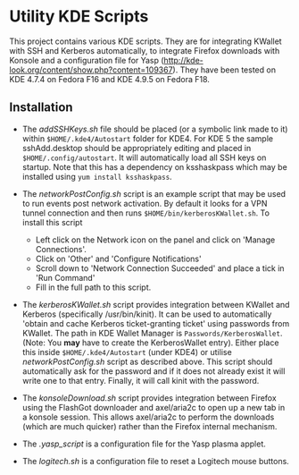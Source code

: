 Utility KDE Scripts
===================

This project contains various KDE scripts. They are for integrating KWallet with SSH and Kerberos automatically, to integrate Firefox downloads with Konsole and a configuration file for Yasp (http://kde-look.org/content/show.php?content=109367). They have been tested on KDE 4.7.4 on Fedora F16 and KDE 4.9.5 on Fedora F18.

Installation
------------

* The _addSSHKeys.sh_ file should be placed (or a symbolic link made to it) within `$HOME/.kde4/Autostart` folder for KDE4. For KDE 5 the sample sshAdd.desktop should be appropriately editing and placed in `$HOME/.config/autostart`. It will automatically load all SSH keys on startup. Note that this has a dependency on ksshaskpass which may be installed using `yum install ksshaskpass`.

* The _networkPostConfig.sh_ script is an example script that may be used to run events post network activation. By default it looks for a VPN tunnel connection and then runs `$HOME/bin/kerberosKWallet.sh`. To install this script
    * Left click on the Network icon on the panel and click on 'Manage Connections'.
    * Click on 'Other' and 'Configure Notifications'
    * Scroll down to 'Network Connection Succeeded' and place a tick in 'Run Command'
    * Fill in the full path to this script.

* The _kerberosKWallet.sh_ script provides integration between KWallet and Kerberos (specifically /usr/bin/kinit). It can be used to automatically 'obtain and cache Kerberos ticket-granting ticket' using passwords from KWallet. The path in KDE Wallet Manager is `Passwords/KerberosWallet`. (Note: You **may** have to create the KerberosWallet entry). Either place this inside `$HOME/.kde4/Autostart` (under KDE4) or utilise _networkPostConfig.sh_ script as described above. This script should automatically ask for the password and if it does not already exist it will write one to that entry. Finally, it will call kinit with the password.

* The _konsoleDownload.sh_ script provides integration between Firefox using the FlashGot downloader and axel/aria2c to open up a new tab in a konsole session. This allows axel/aria2c to perform the downloads (which are much quicker) rather than the Firefox internal mechanism.

* The _.yasp\_script_ is a configuration file for the Yasp plasma applet.

* The _logitech.sh_ is a configuration file to reset a Logitech mouse buttons.
